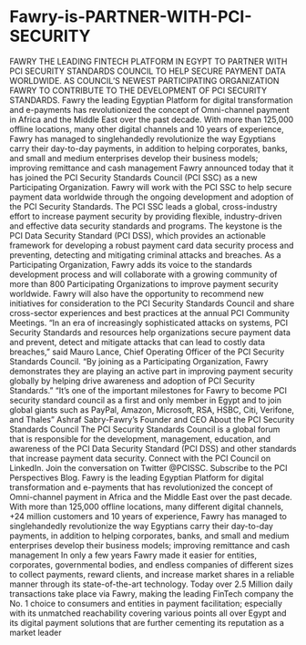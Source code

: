 # Fawry-is-PARTNER-WITH-PCI-SECURITY
FAWRY THE LEADING FINTECH PLATFORM IN EGYPT TO PARTNER WITH PCI SECURITY STANDARDS COUNCIL TO HELP SECURE PAYMENT DATA WORLDWIDE. AS COUNCIL’S NEWEST PARTICIPATING ORGANIZATION FAWRY TO CONTRIBUTE TO THE DEVELOPMENT OF PCI SECURITY STANDARDS.
Fawry the leading Egyptian Platform for digital transformation and e-payments has revolutionized the concept of Omni-channel payment in Africa and the Middle East over the past decade. With more than 125,000 offline locations, many other digital channels and 10 years of experience, Fawry has managed to singlehandedly revolutionize the way Egyptians carry their day-to-day payments, in addition to helping corporates, banks, and small and medium enterprises develop their business models; improving remittance and cash management
Fawry announced today that it has joined the PCI Security Standards Council (PCI SSC) as a new Participating Organization. Fawry will work with the PCI SSC to help secure payment data worldwide through the ongoing development and adoption of the PCI Security Standards.
The PCI SSC leads a global, cross-industry effort to increase payment security by providing flexible, industry-driven and effective data security standards and programs. The keystone is the PCI Data Security Standard (PCI DSS), which provides an actionable framework for developing a robust payment card data security process and preventing, detecting and mitigating criminal attacks and breaches.
As a Participating Organization, Fawry adds its voice to the standards development process and will collaborate with a growing community of more than 800 Participating Organizations to improve payment security worldwide. Fawry will also have the opportunity to recommend new initiatives for consideration to the PCI Security Standards Council and share cross-sector experiences and best practices at the annual PCI Community Meetings.
“In an era of increasingly sophisticated attacks on systems, PCI Security Standards and resources help organizations secure payment data and prevent, detect and mitigate attacks that can lead to costly data breaches,” said Mauro Lance, Chief Operating Officer of the PCI Security Standards Council. “By joining as a Participating Organization, Fawry demonstrates they are playing an active part in improving payment security globally by helping drive awareness and adoption of PCI Security Standards.”
“It’s one of the important milestones for Fawry to become PCI security standard council as a first and only member in Egypt and to join global giants such as PayPal, Amazon, Microsoft, RSA, HSBC, Citi, Verifone, and Thales” Ashraf Sabry-Fawry’s Founder and CEO
About the PCI Security Standards Council
The PCI Security Standards Council is a global forum that is responsible for the development, management, education, and awareness of the PCI Data Security Standard (PCI DSS) and other standards that increase payment data security. Connect with the PCI Council on LinkedIn. Join the conversation on Twitter @PCISSC. Subscribe to the PCI Perspectives Blog.
Fawry is the leading Egyptian Platform for digital transformation and e-payments that has revolutionized the concept of Omni-channel payment in Africa and the Middle East over the past decade. With more than 125,000 offline locations, many different digital channels, +24 million customers and 10 years of experience, Fawry has managed to singlehandedly revolutionize the way Egyptians carry their day-to-day payments, in addition to helping corporates, banks, and small and medium enterprises develop their business models; improving remittance and cash management
In only a few years Fawry made it easier for entities, corporates, governmental bodies, and endless companies of different sizes to collect payments, reward clients, and increase market shares in a reliable manner through its state-of-the-art technology.
Today over 2.5 Million daily transactions take place via Fawry, making the leading FinTech company the No. 1 choice to consumers and entities in payment facilitation; especially with its unmatched reachability covering various points all over Egypt and its digital payment solutions that are further cementing its reputation as a market leader
